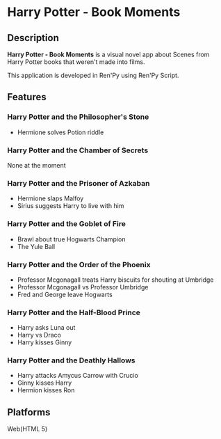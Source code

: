# Harry Potter - Book Moments

## Description

**Harry Potter - Book Moments** is a visual novel app about Scenes from Harry Potter books that weren't made into films.

This application is developed in Ren'Py using Ren'Py Script.

## Features

### Harry Potter and the Philosopher's Stone
- Hermione solves Potion riddle

### Harry Potter and the Chamber of Secrets
None at the moment

### Harry Potter and the Prisoner of Azkaban
- Hermione slaps Malfoy
- Sirius suggests Harry to live with him

### Harry Potter and the Goblet of Fire
- Brawl about true Hogwarts Champion
- The Yule Ball

### Harry Potter and the Order of the Phoenix
- Professor Mcgonagall treats Harry biscuits for shouting at Umbridge
- Professor Mcgonagall vs Professor Umbridge
- Fred and George leave Hogwarts

### Harry Potter and the Half-Blood Prince
- Harry asks Luna out
- Harry vs Draco
- Harry kisses Ginny

### Harry Potter and the Deathly Hallows
- Harry attacks Amycus Carrow with Crucio
- Ginny kisses Harry
- Hermion kisses Ron

## Platforms

Web(HTML 5)